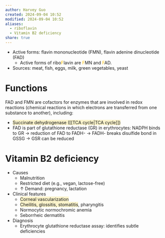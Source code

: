 ```yaml
---
author: Harvey Guo
created: 2024-09-04 10:52
modified: 2024-09-04 10:52
aliases:
  - riboflavin
  - Vitamin B2 deficiency
share: true
---
```

- Active forms: flavin mononucleotide (FMN), flavin adenine dinucleotide (FAD)
	- Active forms of ribo<font color="#ffc000">F</font>lavin are <font color="#ffc000">F</font>MN and <font color="#ffc000">F</font>AD.
- Sources: meat, fish, eggs, milk, green vegetables, yeast
# Functions
FAD and FMN are cofactors for enzymes that are involved in redox reactions (chemical reactions in which electrons are transferred from one substance to another), including:
- <span style="background:rgba(240, 200, 0, 0.2)">Succinate dehydrogenase ([[TCA cycle|TCA cycle]])</span>
- FAD is part of glutathione reductase (GR) in erythrocytes: NADPH binds to GR → reduction of FAD to FADH- → FADH- breaks disulfide bond in GSSG → GSR can be reduced
# Vitamin B2 deficiency
- Causes
	- Malnutrition
	- Restricted diet (e.g., vegan, lactose-free)
	- ↑ Demand: pregnancy, lactation
- Clinical features
	- <span style="background:rgba(240, 200, 0, 0.2)">Corneal vascularization</span>
	- <span style="background:rgba(240, 200, 0, 0.2)">Cheilitis, glossitis, stomatitis</span>, pharyngitis 
	- Normocytic normochromic anemia
	- Seborrheic dermatitis
- Diagnosis
	- Erythrocyte glutathione reductase assay: identifies subtle deficiencies